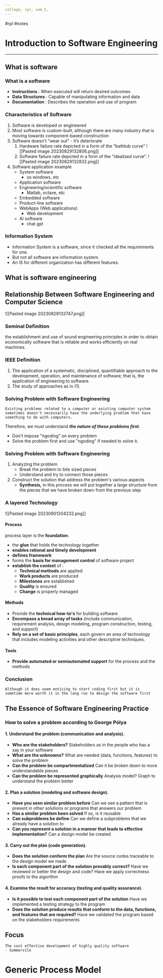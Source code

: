 ```yaml
---
college, rpl, sem_5, 
---
```

#rpl #notes 
# Introduction to Software Engineering
---
## What is software
### What is a software
- **Instructions** : When executed will return desired outcomes
- **Data Structures** : Capable of manipulating information and data
- **Documentation** : Describes the operation and use of program
### Characteristics of Software
1. Software is developed or engineered
2. Most software is custom-built, although there are many industry that is moving towards component-based construction
3. Software doesn't "wear out" - it’s deteriorate
	1. Hardware failure rate depicted in a form of the “bathtub curve” 
	   ![[Pasted image 20230829132806.png]]
	2. Software failure rate depicted in a form of the “idealized curve”.
	   ![[Pasted image 20230829132832.png]]
4. Software application example
	- System software
		- os windows, etc
	- Application software 
	- Engineering/scientific software 
		- Matlab, octave, etc
	- Embedded software 
	- Product-line software 
	- WebApps (Web applications) 
		- Web development
	- AI software
		- chat gpt
### Information System
- Information System is a software, since it checked all the requirements for one. 
- But not all software are information system. 
- An IS for different organization has different features.

## What is software engineering
## Relationship Between Software Engineering and Computer Science
![[Pasted image 20230829133747.png]]

### Seminal Definition
the establishment and use of sound engineering principles in order to obtain economically software that is reliable and works efficiently on real machines.
### IEEE Definition
1. The application of a systematic, disciplined, quantifiable approach to the development, operation, and maintenance of software; that is, the application of engineering to software. 
2. The study of approaches as in (1).
### Solving Problem with Software Engineering

```
Existing problems related to a computer or existing computer system sometimes doesn't necessarily have the underlying problem that have something to do with computers. 
```

Therefore, we must understand ***the nature of these problems first***.
- Don't impose "ngoding" on every problem
- Solve the problem first and use "ngoding" if needed to solve it.

### Solving Problem with Software Engineering
1. Analyzing the problem
	- Break the problem to bite sized pieces
	- Understand and try to connect those pieces
2. Construct the solution that address the problem's various aspects
	- **Synthesis,** in this process we will put together a large structure from the pieces that we have broken down from the previous step
### A layered Technology

![[Pasted image 20230901204232.png]]

#### Process 
process layer is the **foundation**.
- the **glue** that holds the technology together
- **enables rational and timely development**
- **defines framework**
- forms the **basis for management control** of software project
- **establish the context** of :
	- **Technical methods** are applied
	- **Work products** are produced
	- **Milestones** are established
	- **Quality** is ensured
	- **Change** is properly managed

#### Methods
- Provide the **technical how-to's** for building software
- **Encompass a broad array of tasks** 
  (include communication, requirement analysis, design modeling, program construction, testing, and support)
- **Rely on a set of basic principles**, each govern an area of technology that includes modeling activities and other descriptive techniques.

#### Tools
- **Provide automated or semiautomated support** for the process and the methods

### Conclusion
```
Although it does seem enticing to start coding first but it is sometime more worth it in the long run to design the software first
```
## The Essence of Software Engineering Practice

### How to solve a problem according to George Pólya
#### 1. Understand the problem (communication and analysis). 
- **Who are the stakeholders?** 
  Stakeholders as in the people who has a say in your software
- **What are the unknowns?**
  What are needed (data, functions, features) to solve the problem
- **Can the problem be compartmentalized**
  Can it be broken down to more understandable pieces
- **Can the problem be represented graphically** 
  Analysis model? Graph to understand the problem better
#### 2. Plan a solution (modeling and software design).
- **Have you seen similar problem before**
  Can we see a pattern that is present in other solutions or programs that answers our problem
- **Has a similar problem been solved**
  If so, is it reusable
- **Can subproblems be define**
  Can we define a subproblems that we already have a solution to
- **Can you represent a solution in a manner that leads to effective implementation?**
  Can a design model be created
#### 3. Carry out the plan (code generation). 
- **Does the solution conform the plan**
  Are the source codes traceable to the design model we made
- **Is each component part of the solution provably correct?**
  Have we reviewed or better the design and code? Have we apply correctness proofs to the algorithm 
#### 4. Examine the result for accuracy (testing and quality assurance).
- **Is it possible to test each component part of the solution**
  Have we implemented a testing strategy to the program
- **Does the solution produce results that conform to the data, functions, and features that are required?**
  Have we validated the program based on the stakeholders requirements

## Focus
```
The cost effective development of highly quality software
- Sommervile
```


# Generic Process Model
